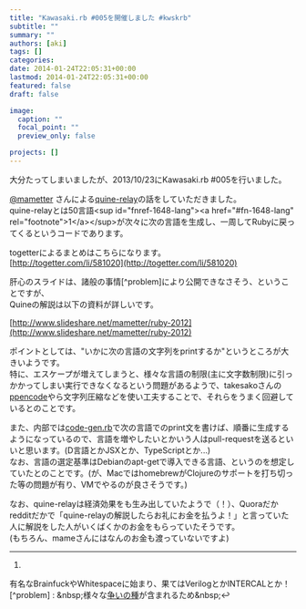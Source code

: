 ```yaml
---
title: "Kawasaki.rb #005を開催しました #kwskrb"
subtitle: ""
summary: ""
authors: [aki]
tags: []
categories: 
date: 2014-01-24T22:05:31+00:00
lastmod: 2014-01-24T22:05:31+00:00
featured: false
draft: false

image:
  caption: ""
  focal_point: ""
  preview_only: false

projects: []
---
```

大分たってしまいましたが、2013/10/23にKawasaki.rb #005を行いました。

[@mametter](https://twitter.com/mametter) さんによる[quine-relay](https://github.com/mame/quine-relay)の話をしていただきました。  
quine-relayとは50言語&lt;sup id=&quot;fnref-1648-lang&quot;&gt;&lt;a href=&quot;#fn-1648-lang&quot; rel=&quot;footnote&quot;&gt;1&lt;/a&gt;&lt;/sup&gt;が次々に次の言語を生成し、一周してRubyに戻ってくるというコードであります。

togetterによるまとめはこちらになります。  
[http://togetter.com/li/581020](http://togetter.com/li/581020)

肝心のスライドは、諸般の事情[^problem]により公開できなさそう、ということですが、  
Quineの解説は以下の資料が詳しいです。

[http://www.slideshare.net/mametter/ruby-2012](http://www.slideshare.net/mametter/ruby-2012)

ポイントとしては、&quot;いかに次の言語の文字列をprintするか&quot;というところが大きいようです。  
特に、エスケープが増えてしまうと、様々な言語の制限(主に文字数制限)に引っかかってしまい実行できなくなるという問題があるようで、takesakoさんの[ppencode](http://www.namazu.org/~takesako/diary/?date=20050831)やら文字列圧縮などを使い工夫することで、それらをうまく回避しているとのことです。

また、内部では[code-gen.rb](https://github.com/mame/quine-relay/blob/master/src/code-gen.rb)で次の言語でのprint文を書けば、順番に生成するようになっているので、言語を増やしたいとかいう人はpull-requestを送るといいと思います。(D言語とかJSXとか、TypeScriptとか...)  
なお、言語の選定基準はDebianのapt-getで導入できる言語、というのを想定していたとのことです。(が、MacではhomebrewがClojureのサポートを打ち切った等の問題が有り、VMでやるのが良さそうです。)

なお、quine-relayは経済効果をも生み出していたようで（！）、Quoraだかredditだかで「quine-relayの解説したらお礼にお金を払うよ！」と言っていた人に解説をした人がいくばくかのお金をもらっていたそうです。  
(もちろん、mameさんにはなんのお金も渡っていないですよ)

  

* * *
  

1.   
有名なBrainfuckやWhitespaceに始まり、果てはVerilogとかINTERCALとか！  
[^problem] : &amp;nbsp;様々な[争いの種](http://twitter.com/mrkn/status/392974009199259648)が含まれるため&amp;nbsp;↩  


